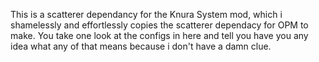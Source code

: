 This is a scatterer dependancy for the Knura System mod, which i shamelessly and effortlessly copies the scatterer dependacy for OPM to make.  You take one look at the configs in here and tell you have you any idea what any of that means because i don't have a damn clue.  